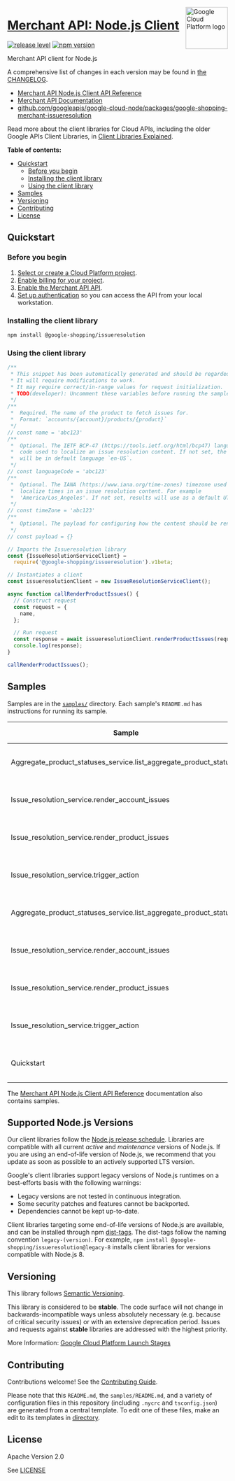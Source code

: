 [//]: # "This README.md file is auto-generated, all changes to this file will be lost."
[//]: # "To regenerate it, use `python -m synthtool`."
<img src="https://avatars2.githubusercontent.com/u/2810941?v=3&s=96" alt="Google Cloud Platform logo" title="Google Cloud Platform" align="right" height="96" width="96"/>

# [Merchant API: Node.js Client](https://github.com/googleapis/google-cloud-node/tree/main/packages/google-shopping-merchant-issueresolution)

[![release level](https://img.shields.io/badge/release%20level-stable-brightgreen.svg?style=flat)](https://cloud.google.com/terms/launch-stages)
[![npm version](https://img.shields.io/npm/v/@google-shopping/issueresolution.svg)](https://www.npmjs.org/package/@google-shopping/issueresolution)




Merchant API client for Node.js


A comprehensive list of changes in each version may be found in
[the CHANGELOG](https://github.com/googleapis/google-cloud-node/tree/main/packages/google-shopping-merchant-issueresolution/CHANGELOG.md).

* [Merchant API Node.js Client API Reference][client-docs]
* [Merchant API Documentation][product-docs]
* [github.com/googleapis/google-cloud-node/packages/google-shopping-merchant-issueresolution](https://github.com/googleapis/google-cloud-node/tree/main/packages/google-shopping-merchant-issueresolution)

Read more about the client libraries for Cloud APIs, including the older
Google APIs Client Libraries, in [Client Libraries Explained][explained].

[explained]: https://cloud.google.com/apis/docs/client-libraries-explained

**Table of contents:**


* [Quickstart](#quickstart)
  * [Before you begin](#before-you-begin)
  * [Installing the client library](#installing-the-client-library)
  * [Using the client library](#using-the-client-library)
* [Samples](#samples)
* [Versioning](#versioning)
* [Contributing](#contributing)
* [License](#license)

## Quickstart

### Before you begin

1.  [Select or create a Cloud Platform project][projects].
1.  [Enable billing for your project][billing].
1.  [Enable the Merchant API API][enable_api].
1.  [Set up authentication][auth] so you can access the
    API from your local workstation.

### Installing the client library

```bash
npm install @google-shopping/issueresolution
```


### Using the client library

```javascript
/**
 * This snippet has been automatically generated and should be regarded as a code template only.
 * It will require modifications to work.
 * It may require correct/in-range values for request initialization.
 * TODO(developer): Uncomment these variables before running the sample.
 */
/**
 *  Required. The name of the product to fetch issues for.
 *  Format: `accounts/{account}/products/{product}`
 */
// const name = 'abc123'
/**
 *  Optional. The IETF BCP-47 (https://tools.ietf.org/html/bcp47) language
 *  code used to localize an issue resolution content. If not set, the result
 *  will be in default language `en-US`.
 */
// const languageCode = 'abc123'
/**
 *  Optional. The IANA (https://www.iana.org/time-zones) timezone used to
 *  localize times in an issue resolution content. For example
 *  'America/Los_Angeles'. If not set, results will use as a default UTC.
 */
// const timeZone = 'abc123'
/**
 *  Optional. The payload for configuring how the content should be rendered.
 */
// const payload = {}

// Imports the Issueresolution library
const {IssueResolutionServiceClient} =
  require('@google-shopping/issueresolution').v1beta;

// Instantiates a client
const issueresolutionClient = new IssueResolutionServiceClient();

async function callRenderProductIssues() {
  // Construct request
  const request = {
    name,
  };

  // Run request
  const response = await issueresolutionClient.renderProductIssues(request);
  console.log(response);
}

callRenderProductIssues();

```



## Samples

Samples are in the [`samples/`](https://github.com/googleapis/google-cloud-node/tree/main/packages/google-shopping-merchant-issueresolution/samples) directory. Each sample's `README.md` has instructions for running its sample.

| Sample                      | Source Code                       | Try it |
| --------------------------- | --------------------------------- | ------ |
| Aggregate_product_statuses_service.list_aggregate_product_statuses | [source code](https://github.com/googleapis/google-cloud-node/blob/main/packages/google-shopping-merchant-issueresolution/samples/generated/v1/aggregate_product_statuses_service.list_aggregate_product_statuses.js) | [![Open in Cloud Shell][shell_img]](https://console.cloud.google.com/cloudshell/open?git_repo=https://github.com/googleapis/google-cloud-node&page=editor&open_in_editor=packages/google-shopping-merchant-issueresolution/samples/generated/v1/aggregate_product_statuses_service.list_aggregate_product_statuses.js,packages/google-shopping-merchant-issueresolution/samples/README.md) |
| Issue_resolution_service.render_account_issues | [source code](https://github.com/googleapis/google-cloud-node/blob/main/packages/google-shopping-merchant-issueresolution/samples/generated/v1/issue_resolution_service.render_account_issues.js) | [![Open in Cloud Shell][shell_img]](https://console.cloud.google.com/cloudshell/open?git_repo=https://github.com/googleapis/google-cloud-node&page=editor&open_in_editor=packages/google-shopping-merchant-issueresolution/samples/generated/v1/issue_resolution_service.render_account_issues.js,packages/google-shopping-merchant-issueresolution/samples/README.md) |
| Issue_resolution_service.render_product_issues | [source code](https://github.com/googleapis/google-cloud-node/blob/main/packages/google-shopping-merchant-issueresolution/samples/generated/v1/issue_resolution_service.render_product_issues.js) | [![Open in Cloud Shell][shell_img]](https://console.cloud.google.com/cloudshell/open?git_repo=https://github.com/googleapis/google-cloud-node&page=editor&open_in_editor=packages/google-shopping-merchant-issueresolution/samples/generated/v1/issue_resolution_service.render_product_issues.js,packages/google-shopping-merchant-issueresolution/samples/README.md) |
| Issue_resolution_service.trigger_action | [source code](https://github.com/googleapis/google-cloud-node/blob/main/packages/google-shopping-merchant-issueresolution/samples/generated/v1/issue_resolution_service.trigger_action.js) | [![Open in Cloud Shell][shell_img]](https://console.cloud.google.com/cloudshell/open?git_repo=https://github.com/googleapis/google-cloud-node&page=editor&open_in_editor=packages/google-shopping-merchant-issueresolution/samples/generated/v1/issue_resolution_service.trigger_action.js,packages/google-shopping-merchant-issueresolution/samples/README.md) |
| Aggregate_product_statuses_service.list_aggregate_product_statuses | [source code](https://github.com/googleapis/google-cloud-node/blob/main/packages/google-shopping-merchant-issueresolution/samples/generated/v1beta/aggregate_product_statuses_service.list_aggregate_product_statuses.js) | [![Open in Cloud Shell][shell_img]](https://console.cloud.google.com/cloudshell/open?git_repo=https://github.com/googleapis/google-cloud-node&page=editor&open_in_editor=packages/google-shopping-merchant-issueresolution/samples/generated/v1beta/aggregate_product_statuses_service.list_aggregate_product_statuses.js,packages/google-shopping-merchant-issueresolution/samples/README.md) |
| Issue_resolution_service.render_account_issues | [source code](https://github.com/googleapis/google-cloud-node/blob/main/packages/google-shopping-merchant-issueresolution/samples/generated/v1beta/issue_resolution_service.render_account_issues.js) | [![Open in Cloud Shell][shell_img]](https://console.cloud.google.com/cloudshell/open?git_repo=https://github.com/googleapis/google-cloud-node&page=editor&open_in_editor=packages/google-shopping-merchant-issueresolution/samples/generated/v1beta/issue_resolution_service.render_account_issues.js,packages/google-shopping-merchant-issueresolution/samples/README.md) |
| Issue_resolution_service.render_product_issues | [source code](https://github.com/googleapis/google-cloud-node/blob/main/packages/google-shopping-merchant-issueresolution/samples/generated/v1beta/issue_resolution_service.render_product_issues.js) | [![Open in Cloud Shell][shell_img]](https://console.cloud.google.com/cloudshell/open?git_repo=https://github.com/googleapis/google-cloud-node&page=editor&open_in_editor=packages/google-shopping-merchant-issueresolution/samples/generated/v1beta/issue_resolution_service.render_product_issues.js,packages/google-shopping-merchant-issueresolution/samples/README.md) |
| Issue_resolution_service.trigger_action | [source code](https://github.com/googleapis/google-cloud-node/blob/main/packages/google-shopping-merchant-issueresolution/samples/generated/v1beta/issue_resolution_service.trigger_action.js) | [![Open in Cloud Shell][shell_img]](https://console.cloud.google.com/cloudshell/open?git_repo=https://github.com/googleapis/google-cloud-node&page=editor&open_in_editor=packages/google-shopping-merchant-issueresolution/samples/generated/v1beta/issue_resolution_service.trigger_action.js,packages/google-shopping-merchant-issueresolution/samples/README.md) |
| Quickstart | [source code](https://github.com/googleapis/google-cloud-node/blob/main/packages/google-shopping-merchant-issueresolution/samples/quickstart.js) | [![Open in Cloud Shell][shell_img]](https://console.cloud.google.com/cloudshell/open?git_repo=https://github.com/googleapis/google-cloud-node&page=editor&open_in_editor=packages/google-shopping-merchant-issueresolution/samples/quickstart.js,packages/google-shopping-merchant-issueresolution/samples/README.md) |



The [Merchant API Node.js Client API Reference][client-docs] documentation
also contains samples.

## Supported Node.js Versions

Our client libraries follow the [Node.js release schedule](https://github.com/nodejs/release#release-schedule).
Libraries are compatible with all current _active_ and _maintenance_ versions of
Node.js.
If you are using an end-of-life version of Node.js, we recommend that you update
as soon as possible to an actively supported LTS version.

Google's client libraries support legacy versions of Node.js runtimes on a
best-efforts basis with the following warnings:

* Legacy versions are not tested in continuous integration.
* Some security patches and features cannot be backported.
* Dependencies cannot be kept up-to-date.

Client libraries targeting some end-of-life versions of Node.js are available, and
can be installed through npm [dist-tags](https://docs.npmjs.com/cli/dist-tag).
The dist-tags follow the naming convention `legacy-(version)`.
For example, `npm install @google-shopping/issueresolution@legacy-8` installs client libraries
for versions compatible with Node.js 8.

## Versioning

This library follows [Semantic Versioning](http://semver.org/).



This library is considered to be **stable**. The code surface will not change in backwards-incompatible ways
unless absolutely necessary (e.g. because of critical security issues) or with
an extensive deprecation period. Issues and requests against **stable** libraries
are addressed with the highest priority.






More Information: [Google Cloud Platform Launch Stages][launch_stages]

[launch_stages]: https://cloud.google.com/terms/launch-stages

## Contributing

Contributions welcome! See the [Contributing Guide](https://github.com/googleapis/google-cloud-node/blob/main/CONTRIBUTING.md).

Please note that this `README.md`, the `samples/README.md`,
and a variety of configuration files in this repository (including `.nycrc` and `tsconfig.json`)
are generated from a central template. To edit one of these files, make an edit
to its templates in
[directory](https://github.com/googleapis/synthtool).

## License

Apache Version 2.0

See [LICENSE](https://github.com/googleapis/google-cloud-node/blob/main/LICENSE)

[client-docs]: https://cloud.google.com/nodejs/docs/reference/merchantapi/latest
[product-docs]: https://developers.google.com/merchant/api
[shell_img]: https://gstatic.com/cloudssh/images/open-btn.png
[projects]: https://console.cloud.google.com/project
[billing]: https://support.google.com/cloud/answer/6293499#enable-billing
[enable_api]: https://console.cloud.google.com/flows/enableapi?apiid=merchantapi.googleapis.com
[auth]: https://cloud.google.com/docs/authentication/external/set-up-adc-local
